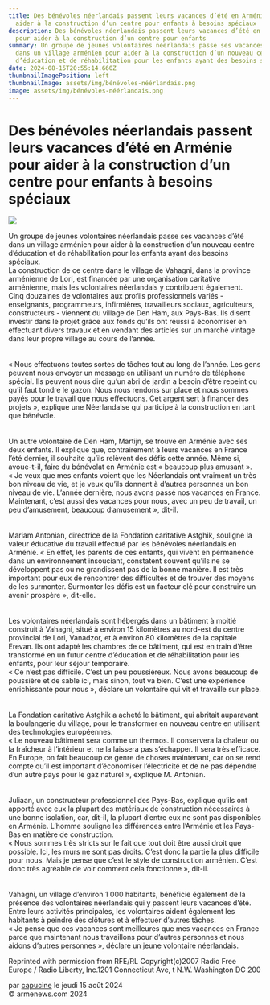 ```yaml
---
title: Des bénévoles néerlandais passent leurs vacances d’été en Arménie pour
  aider à la construction d’un centre pour enfants à besoins spéciaux
description: Des bénévoles néerlandais passent leurs vacances d’été en Arménie
  pour aider à la construction d’un centre pour enfants
summary: Un groupe de jeunes volontaires néerlandais passe ses vacances d’été
  dans un village arménien pour aider à la construction d’un nouveau centre
  d’éducation et de réhabilitation pour les enfants ayant des besoins spéciaux.
date: 2024-08-15T20:55:14.660Z
thumbnailImagePosition: left
thumbnailImage: assets/img/bénévoles-néérlandais.png
image: assets/img/bénévoles-néérlandais.png
---
```

<!--StartFragment-->

# Des bénévoles néerlandais passent leurs vacances d’été en Arménie pour aider à la construction d’un centre pour enfants à besoins spéciaux



![](https://www.armenews.com/local/cache-gd2/32/719cab992c1cfc5e3e783505ca907c.png)

Un groupe de jeunes volontaires néerlandais passe ses vacances d’été dans un village arménien pour aider à la construction d’un nouveau centre d’éducation et de réhabilitation pour les enfants ayant des besoins spéciaux.\
La construction de ce centre dans le village de Vahagni, dans la province arménienne de Lori, est financée par une organisation caritative arménienne, mais les volontaires néerlandais y contribuent également.\
Cinq douzaines de volontaires aux profils professionnels variés - enseignants, programmeurs, infirmières, travailleurs sociaux, agriculteurs, constructeurs - viennent du village de Den Ham, aux Pays-Bas. Ils disent investir dans le projet grâce aux fonds qu’ils ont réussi à économiser en effectuant divers travaux et en vendant des articles sur un marché vintage dans leur propre village au cours de l’année.\
\
\
« Nous effectuons toutes sortes de tâches tout au long de l’année. Les gens peuvent nous envoyer un message en utilisant un numéro de téléphone spécial. Ils peuvent nous dire qu’un abri de jardin a besoin d’être repeint ou qu’il faut tondre le gazon. Nous nous rendons sur place et nous sommes payés pour le travail que nous effectuons. Cet argent sert à financer des projets », explique une Néerlandaise qui participe à la construction en tant que bénévole.\
\
\
Un autre volontaire de Den Ham, Martijn, se trouve en Arménie avec ses deux enfants. Il explique que, contrairement à leurs vacances en France l’été dernier, il souhaite qu’ils relèvent des défis cette année. Même si, avoue-t-il, faire du bénévolat en Arménie est « beaucoup plus amusant ».\
« Je veux que mes enfants voient que les Néerlandais ont vraiment un très bon niveau de vie, et je veux qu’ils donnent à d’autres personnes un bon niveau de vie. L’année dernière, nous avons passé nos vacances en France. Maintenant, c’est aussi des vacances pour nous, avec un peu de travail, un peu d’amusement, beaucoup d’amusement », dit-il.\
\
\
Mariam Antonian, directrice de la Fondation caritative Astghik, souligne la valeur éducative du travail effectué par les bénévoles néerlandais en Arménie. « En effet, les parents de ces enfants, qui vivent en permanence dans un environnement insouciant, constatent souvent qu’ils ne se développent pas ou ne grandissent pas de la bonne manière. Il est très important pour eux de rencontrer des difficultés et de trouver des moyens de les surmonter. Surmonter les défis est un facteur clé pour construire un avenir prospère », dit-elle.\
\
\
Les volontaires néerlandais sont hébergés dans un bâtiment à moitié construit à Vahagni, situé à environ 15 kilomètres au nord-est du centre provincial de Lori, Vanadzor, et à environ 80 kilomètres de la capitale Erevan. Ils ont adapté les chambres de ce bâtiment, qui est en train d’être transformé en un futur centre d’éducation et de réhabilitation pour les enfants, pour leur séjour temporaire.\
« Ce n’est pas difficile. C’est un peu poussiéreux. Nous avons beaucoup de poussière et de sable ici, mais sinon, tout va bien. C’est une expérience enrichissante pour nous », déclare un volontaire qui vit et travaille sur place.\
\
\
La Fondation caritative Astghik a acheté le bâtiment, qui abritait auparavant la boulangerie du village, pour le transformer en nouveau centre en utilisant des technologies européennes.\
« Le nouveau bâtiment sera comme un thermos. Il conservera la chaleur ou la fraîcheur à l’intérieur et ne la laissera pas s’échapper. Il sera très efficace. En Europe, on fait beaucoup ce genre de choses maintenant, car on se rend compte qu’il est important d’économiser l’électricité et de ne pas dépendre d’un autre pays pour le gaz naturel », explique M. Antonian.\
\
\
Juliaan, un constructeur professionnel des Pays-Bas, explique qu’ils ont apporté avec eux la plupart des matériaux de construction nécessaires à une bonne isolation, car, dit-il, la plupart d’entre eux ne sont pas disponibles en Arménie. L’homme souligne les différences entre l’Arménie et les Pays-Bas en matière de construction.\
« Nous sommes très stricts sur le fait que tout doit être aussi droit que possible. Ici, les murs ne sont pas droits. C’est donc la partie la plus difficile pour nous. Mais je pense que c’est le style de construction arménien. C’est donc très agréable de voir comment cela fonctionne », dit-il.\
\
\
Vahagni, un village d’environ 1 000 habitants, bénéficie également de la présence des volontaires néerlandais qui y passent leurs vacances d’été. Entre leurs activités principales, les volontaires aident également les habitants à peindre des clôtures et à effectuer d’autres tâches.\
« Je pense que ces vacances sont meilleures que mes vacances en France parce que maintenant nous travaillons pour d’autres personnes et nous aidons d’autres personnes », déclare un jeune volontaire néerlandais.

Reprinted with permission from RFE/RL Copyright(c)2007 Radio Free Europe / Radio Liberty, Inc.1201 Connecticut Ave, t N.W. Washington DC 200

par [capucine](https://www.armenews.com/spip.php?page=auteur&id_auteur=541) le jeudi 15 août 2024\
© armenews.com 2024